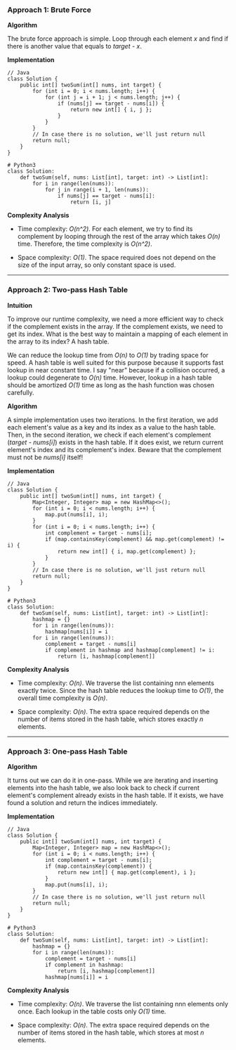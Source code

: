 ### Approach 1: Brute Force

**Algorithm**

The brute force approach is simple. Loop through each element *x* and find if there is another value that equals to *target - x*.

**Implementation**
```
// Java
class Solution {
    public int[] twoSum(int[] nums, int target) {
        for (int i = 0; i < nums.length; i++) {
            for (int j = i + 1; j < nums.length; j++) {
                if (nums[j] == target - nums[i]) {
                    return new int[] { i, j };
                }
            }
        }
        // In case there is no solution, we'll just return null
        return null;
    }
}
```

```
# Python3
class Solution:
    def twoSum(self, nums: List[int], target: int) -> List[int]:
        for i in range(len(nums)):
            for j in range(i + 1, len(nums)):
                if nums[j] == target - nums[i]:
                    return [i, j]
```

**Complexity Analysis**

- Time complexity: *O(n^2)*. For each element, we try to find its complement by looping through the rest of the array which takes *O(n)* time. Therefore, the time complexity is *O(n^2)*.

- Space complexity: *O(1)*. The space required does not depend on the size of the input array, so only constant space is used.

---

### Approach 2: Two-pass Hash Table

**Intuition**

To improve our runtime complexity, we need a more efficient way to check if the complement exists in the array. If the complement exists, we need to get its index. What is the best way to maintain a mapping of each element in the array to its index? A hash table.

We can reduce the lookup time from *O(n)* to *O(1)* by trading space for speed. A hash table is well suited for this purpose because it supports fast lookup in near constant time. I say "near" because if a collision occurred, a lookup could degenerate to *O(n)* time. However, lookup in a hash table should be amortized *O(1)* time as long as the hash function was chosen carefully.

**Algorithm**

A simple implementation uses two iterations. In the first iteration, we add each element's value as a key and its index as a value to the hash table. Then, in the second iteration, we check if each element's complement (*target - nums[i]*) exists in the hash table. If it does exist, we return current element's index and its complement's index. Beware that the complement must not be *nums[i]* itself!

**Implementation**
```
// Java
class Solution {
    public int[] twoSum(int[] nums, int target) {
        Map<Integer, Integer> map = new HashMap<>();
        for (int i = 0; i < nums.length; i++) {
            map.put(nums[i], i);
        }
        for (int i = 0; i < nums.length; i++) {
            int complement = target - nums[i];
            if (map.containsKey(complement) && map.get(complement) != i) {
                return new int[] { i, map.get(complement) };
            }
        }
        // In case there is no solution, we'll just return null
        return null;
    }
}
```

```
# Python3
class Solution:
    def twoSum(self, nums: List[int], target: int) -> List[int]:
        hashmap = {}
        for i in range(len(nums)):
            hashmap[nums[i]] = i
        for i in range(len(nums)):
            complement = target - nums[i]
            if complement in hashmap and hashmap[complement] != i:
                return [i, hashmap[complement]] 
```

**Complexity Analysis**

- Time complexity: *O(n)*. We traverse the list containing nnn elements exactly twice. Since the hash table reduces the lookup time to *O(1)*, the overall time complexity is *O(n)*.

- Space complexity: *O(n)*. The extra space required depends on the number of items stored in the hash table, which stores exactly *n* elements.

---

### Approach 3: One-pass Hash Table

**Algorithm**

It turns out we can do it in one-pass. While we are iterating and inserting elements into the hash table, we also look back to check if current element's complement already exists in the hash table. If it exists, we have found a solution and return the indices immediately.

**Implementation**
```
// Java
class Solution {
    public int[] twoSum(int[] nums, int target) {
        Map<Integer, Integer> map = new HashMap<>();
        for (int i = 0; i < nums.length; i++) {
            int complement = target - nums[i];
            if (map.containsKey(complement)) {
                return new int[] { map.get(complement), i };
            }
            map.put(nums[i], i);
        }
        // In case there is no solution, we'll just return null
        return null;
    }
}
```

```
# Python3
class Solution:
    def twoSum(self, nums: List[int], target: int) -> List[int]:
        hashmap = {}
        for i in range(len(nums)):
            complement = target - nums[i]
            if complement in hashmap:
                return [i, hashmap[complement]]
            hashmap[nums[i]] = i
```

**Complexity Analysis**

- Time complexity: *O(n)*. We traverse the list containing nnn elements only once. Each lookup in the table costs only *O(1)* time.

- Space complexity: *O(n)*. The extra space required depends on the number of items stored in the hash table, which stores at most *n* elements.
